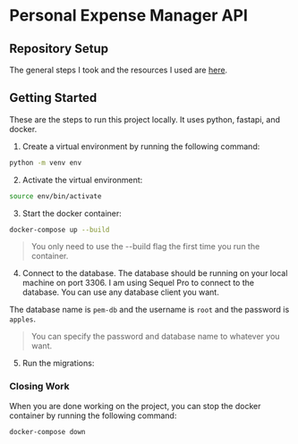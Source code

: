 # Personal Expense Manager API

## Repository Setup
The general steps I took and the resources I used are [here](./docs/setup.md).

## Getting Started
These are the steps to run this project locally. It uses python, fastapi, and docker.

1. Create a virtual environment by running the following command:
```bash
python -m venv env
```

2. Activate the virtual environment:
```bash
source env/bin/activate
``` 

3. Start the docker container:
```bash
docker-compose up --build
```
> You only need to use the --build flag the first time you run the container.

4. Connect to the database.
The database should be running on your local machine on port 3306. I am using Sequel Pro to connect to the database. You can use any database client you want.

The database name is `pem-db` and the username is `root` and the password is `apples`.
> You can specify the password and database name to whatever you want.

5. Run the migrations:

### Closing Work
When you are done working on the project, you can stop the docker container by running the following command:
```bash
docker-compose down
```
